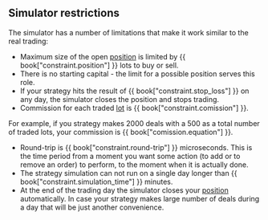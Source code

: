 ## Simulator restrictions

The simulator has a number of limitations that make it work similar to the real trading:

- Maximum size of the open [position](/terms.md#position) is limited by {{ book["constraint.position"] }} lots to buy or sell.
- There is no starting capital - the limit for a possible position serves this role.
- If your strategy hits the result of {{ book["constraint.stop_loss"] }} on any day, the simulator closes the position and stops trading.
- Commission for each traded [lot](/terms.md#lot) is {{ book["constraint.comission"] }}.

For example, if you strategy makes 2000 deals with a 500 as a total number of traded lots, your commission is {{ book["comission.equation"] }}.
- Round-trip is {{ book["constraint.round-trip"] }} microseconds. This is the time period from a moment you want some action (to add or to remove an order) to perform, to the moment when it is actually done.
- The strategy simulation can not run on a single day longer than {{ book["constraint.simulation_time"] }} minutes.
- At the end of the trading day the simulator closes your [position](/terms.md#position) automatically.
In case your strategy makes large number of deals during a day that will be just another convenience.
